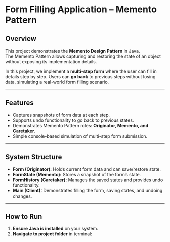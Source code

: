 # Form Filling Application – Memento Pattern

## Overview
This project demonstrates the **Memento Design Pattern** in Java.  
The Memento Pattern allows capturing and restoring the state of an object without exposing its implementation details.  

In this project, we implement a **multi-step form** where the user can fill in details step by step. Users can **go back** to previous steps without losing data, simulating a real-world form filling scenario.

---

## Features
- Captures snapshots of form data at each step.  
- Supports undo functionality to go back to previous states.  
- Demonstrates Memento Pattern roles: **Originator, Memento, and Caretaker**.  
- Simple console-based simulation of multi-step form submission.  

---

## System Structure
- **Form (Originator):** Holds current form data and can save/restore state.  
- **FormState (Memento):** Stores a snapshot of the form’s state.  
- **FormHistory (Caretaker):** Manages the saved states and provides undo functionality.  
- **Main (Client):** Demonstrates filling the form, saving states, and undoing changes.  

---

## How to Run

1. **Ensure Java is installed** on your system.
2. **Navigate to project folder** in terminal:
```bash
